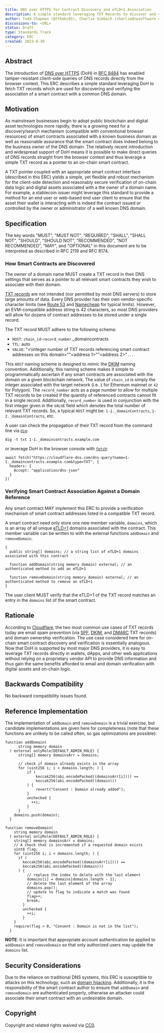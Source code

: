 ```yaml
---
title: DNS over HTTPS for Contract Discovery and eTLD+1 Association
description: A simple standard leveraging TXT Records to discover and verify association of a smart contract with the owner of a DNS domain. 
author: Todd Chapman (@tthebc01), Charlie Sibbach (charlie@cwsoftware.com), Sean Sing (@seansing)
discussions-to: <URL>
status: Draft
type: Standards Track
category: ERC
created: 2023-9-30
---
```


## Abstract

The introduction of [DNS over HTTPS](https://en.wikipedia.org/wiki/DNS_over_HTTPS) (DoH) in [RFC 8484](https://datatracker.ietf.org/doc/html/rfc8484) has enabled tamper-resistant client-side queries of DNS records directly from the browser context. This ERC describes a simple standard leveraging DoH to fetch TXT records which are used for discovering and verifying the association of a smart contract with a common DNS domain.

## Motivation

As mainstream businesses begin to adopt public blockchain and digital asset technologies more rapidly, there is a growing need for a discovery/search mechanism (compatible with conventional browser resources) of smart contracts associated with a known business domain as well as reasonable assurance that the smart contract does indeed belong to the business owner of the DNS domain. The relatively recent introduction and widespread support of DoH means it is possible to make direct queries of DNS records straight from the browser context and thus leverage a simple TXT record as a pointer to an on-chain smart contract. 

A TXT pointer coupled with an appropriate smart contract interface (described in this ERC) yields a simple, yet flexible and robust mechanism for the client-side detection and reasonably secure verification of on-chain data logic and digital assets associated with a the owner of a domain name. For example, a stablecoin issuer might leverage this standard to provide a method for an end user or web-based end user client to ensure that the asset their wallet is interacting with is indeed the contract issued or controlled by the owner or administrator of a well known DNS domain. 

## Specification

The key words "MUST", "MUST NOT", "REQUIRED", "SHALL", "SHALL NOT", "SHOULD", "SHOULD NOT", "RECOMMENDED", "NOT RECOMMENDED", "MAY", and "OPTIONAL" in this document are to be interpreted as described in RFC 2119 and RFC 8174.

### How Smart Contracts are Discovered

The owner of a domain name MUST create a TXT record in their DNS settings that serves as a pointer to all relevant smart contracts they wish to associate with their domain. 

[TXT records](https://datatracker.ietf.org/doc/html/rfc1035#section-3.3.14) are not intended (nor permitted by most DNS servers) to store large amounts of data. Every DNS provider has their own vendor-specific character limits (see [Route 53](https://docs.aws.amazon.com/Route53/latest/DeveloperGuide/ResourceRecordTypes.html#TXTformat-limits) and [Namecheap](https://www.namecheap.com/support/knowledgebase/article.aspx/10058/10/namecheap-dns-limits/#:~:text=For%20TXT%20records%2C%20the%20limit,dots%2C%20for%20example%2C%201.2.) for typical limits). However, an EVM-compatible address string is 42 characters, so most DNS providers will allow for dozens of contract addresses to be stored under a single record. 

The TXT record MUST adhere to the following schema:

- `HOST`: `chain_id`-`record_number`._domaincontracts
- `TTL`: auto
- `VALUE`: "\<\integer number of TXT records referencing smart contract addresses on this domain\>""<address 1>""<address 2>"`...`

This `HOST` naming scheme is designed to mimic the [DKIM](https://en.wikipedia.org/wiki/DomainKeys_Identified_Mail#Verification) naming convention. Additionally, this naming scheme makes it simple to programmatically ascertain if any smart contracts are associated with the domain on a given blockchain network. The value of `chain_id` is simply the integer associated with the target network (i.e. `1` for Ethereum mainnet or `42` for Polygon). The `record_number` acts as a page number to allow for multiple TXT records to be created if the quantity of referenced contracts cannot fit in a single record. Additionally, `record_number` is used in conjunction with the first integer given in the `VALUE` field which denotes the total number of relevant TXT records. So, a typical `HOST`  might be: `1-1._domainContracts`, `1-2._domainContracts`, etc.

A user can check the propagation of their TXT record from the command line via [`dig`](https://linux.die.net/man/1/dig):

```
dig -t txt 1-1._domaincontracts.example.com
```

or leverage DoH in the browser console with [`fetch`](https://developer.mozilla.org/en-US/docs/Web/API/Fetch_API/Using_Fetch):

```
await fetch("https://cloudflare-dns.com/dns-query?name=1-1._domaincontracts.example.com&type=TXT", {
  headers: {
    Accept: "application/dns-json"
  }
})
```

### Verifying Smart Contract Association Against a Domain Reference

Any smart contract MAY implement this ERC to provide a verification mechanism of smart contract addresses listed in a compatible TXT record.

A smart contract need only store one new member variable, `domains`, which is an array of all unique [eTLD+1](https://developer.mozilla.org/en-US/docs/Glossary/eTLD) domains associated with the contract. This member variable can be written to with the external functions `addDomain` and `removeDomain`.

```solidity
{
  public string[] domains; // a string list of eTLD+1 domains associated with this contract

  function addDomain(string memory domain) external; // an authenticated method to add an eTLD+1

  function removeDomain(string memory domain) external; // an authenticated method to remove an eTLD+1
}
```

The user client MUST verify that the eTLD+1 of the TXT record matches an entry in the `domains` list of the smart contract.

## Rationale

According to [Cloudflare](https://www.cloudflare.com/learning/dns/dns-records/dns-txt-record/), the two most common use cases of TXT records today are email spam prevention (via [SPF](https://www.cloudflare.com/learning/dns/dns-records/dns-spf-record/), [DKIM](https://www.cloudflare.com/learning/dns/dns-records/dns-dkim-record/), and [DMARC](https://www.cloudflare.com/learning/dns/dns-records/dns-dmarc-record/) TXT records) and domain ownership verification. The use case considered here for on-chain smart contract discovery and verification is essentially analogous. Now that DoH is supported by most major DNS providers, it is easy to leverage TXT records directly in wallets, dApps, and other web applications without relying on a proprietary vendor API to provide DNS information and thus gain the same benefits afforded to email and domain verification with digital assets and on-chain logic. 

## Backwards Compatibility

No backward compatibility issues found.

## Reference Implementation

The implementation of `addDomain` and `removeDomain` is a trivial exercise, but candidate implementations are given here for completeness (note that these functions are unlikely to be called often, so gas optimizations are possible):

```solidity
function addDomain(
      string memory domain
  ) external onlyRole(DEFAULT_ADMIN_ROLE) {
      string[] memory domainsArr = domains;

      // check if domain already exists in the array
      for (uint256 i; i < domains.length; ) {
          if (
              keccak256(abi.encodePacked((domainsArr[i]))) ==
              keccak256(abi.encodePacked((domain)))
          ) {
              revert("Consent : Domain already added");
          }
          unchecked {
            ++i;
          }
      }
    domains.push(domain);
  }

function removeDomain(
    string memory domain
  ) external onlyRole(DEFAULT_ADMIN_ROLE) {
    string[] memory domainsArr = domains;
    // A check that is incremented if a requested domain exists
    uint8 flag;
    for (uint256 i; i < domains.length; ) {
      if (
        keccak256(abi.encodePacked((domainsArr[i]))) ==
        keccak256(abi.encodePacked((domain)))
      ) {
          // replace the index to delete with the last element
          domains[i] = domains[domains.length - 1];
          // delete the last element of the array
          domains.pop();
          // update to flag to indicate a match was found
          flag++;
          break;
        }
        unchecked {
          ++i;
        }
    }
    require(flag > 0, "Consent : Domain is not in the list");
  }
```

**NOTE**: It is important that appropriate account authentication be applied to `addDomain` and `removeDomain` so that only authorized users may update the `domains` list.

## Security Considerations

Due to the reliance on traditional DNS systems, this ERC is susceptible to attacks on this technology, such as [domain hijacking](https://en.wikipedia.org/wiki/Domain_hijacking). Additionally, it is the responsibility of the smart contract author to ensure that `addDomain` and `removeDomain` are authenticated properly, otherwise an attacker could associate their smart contract with an undesirable domain. 

## Copyright

Copyright and related rights waived via [CC0](../LICENSE.md).
